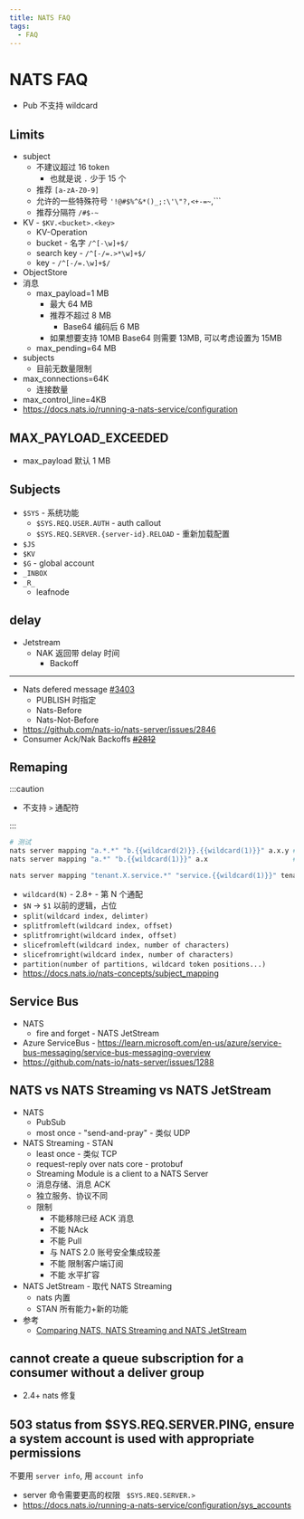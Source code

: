 ```yaml
---
title: NATS FAQ
tags:
  - FAQ
---
```


# NATS FAQ

- Pub 不支持 wildcard

## Limits

- subject
  - 不建议超过 16 token
    - 也就是说 `.` 少于 15 个
  - 推荐 `[a-zA-Z0-9]`
  - 允许的一些特殊符号 `'!@#$%^&*()_;:\'\"?,<+-=~`,```
  - 推荐分隔符 `/#$-~`
- KV - `$KV.<bucket>.<key>`
  - KV-Operation
  - bucket - 名字 `/^[-\w]+$/`
  - search key - `/^[-/=.>*\w]+$/`
  - key - `/^[-/=.\w]+$/`
- ObjectStore
- 消息
  - max_payload=1 MB
    - 最大 64 MB
    - 推荐不超过 8 MB
      - Base64 编码后 6 MB
    - 如果想要支持 10MB Base64 则需要 13MB, 可以考虑设置为 15MB
  - max_pending=64 MB
- subjects
  - 目前无数量限制
- max_connections=64K
  - 连接数量
- max_control_line=4KB
- https://docs.nats.io/running-a-nats-service/configuration

## MAX_PAYLOAD_EXCEEDED

- max_payload 默认 1 MB

## Subjects

- `$SYS` - 系统功能
  - `$SYS.REQ.USER.AUTH` - auth callout
  - `$SYS.REQ.SERVER.{server-id}.RELOAD` - 重新加载配置
- `$JS`
- `$KV`
- `$G` - global account
- `_INBOX`
- `_R_`
  - leafnode

## delay

- Jetstream
  - NAK 返回带 delay 时间
    - Backoff

---

- Nats defered message [#3403](https://github.com/nats-io/nats-server/issues/3403)
  - PUBLISH 时指定
  - Nats-Before
  - Nats-Not-Before
- https://github.com/nats-io/nats-server/issues/2846
- Consumer Ack/Nak Backoffs ~~[#2812](https://github.com/nats-io/nats-server/pull/2812)~~

## Remaping

:::caution

- 不支持 `>` 通配符

:::

```bash
# 测试
nats server mapping "a.*.*" "b.{{wildcard(2)}}.{{wildcard(1)}}" a.x.y # b.y.x
nats server mapping "a.*" "b.{{wildcard(1)}}" a.x                     # b.x

nats server mapping "tenant.X.service.*" "service.{{wildcard(1)}}" tenant.X.service.a # service.a
```

- `wildcard(N)` - 2.8+ - 第 N 个通配
- `$N` -> `$1` 以前的逻辑，占位
- `split(wildcard index, delimter)`
- `splitfromleft(wildcard index, offset)`
- `splitfromright(wildcard index, offset)`
- `slicefromleft(wildcard index, number of characters)`
- `slicefromright(wildcard index, number of characters)`
- `partition(number of partitions, wildcard token positions...)`
- https://docs.nats.io/nats-concepts/subject_mapping

## Service Bus

- NATS
  - fire and forget - NATS JetStream
- Azure ServiceBus - https://learn.microsoft.com/en-us/azure/service-bus-messaging/service-bus-messaging-overview
- https://github.com/nats-io/nats-server/issues/1288

## NATS vs NATS Streaming vs NATS JetStream

- NATS
  - PubSub
  - most once - "send-and-pray" - 类似 UDP
- NATS Streaming - STAN
  - least once - 类似 TCP
  - request-reply over nats core - protobuf
  - Streaming Module is a client to a NATS Server
  - 消息存储、消息 ACK
  - 独立服务、协议不同
  - 限制
    - 不能移除已经 ACK 消息
    - 不能 NAck
    - 不能 Pull
    - 与 NATS 2.0 账号安全集成较差
    - 不能 限制客户端订阅
    - 不能 水平扩容
- NATS JetStream - 取代 NATS Streaming
  - nats 内置
  - STAN 所有能力+新的功能
- 参考
  - [Comparing NATS, NATS Streaming and NATS JetStream](https://gcoolinfo.medium.com/ec2d9f426dc8)

## cannot create a queue subscription for a consumer without a deliver group

- 2.4+ nats 修复

## 503 status from $SYS.REQ.SERVER.PING, ensure a system account is used with appropriate permissions

不要用 `server info`, 用 `account info`

- server 命令需要更高的权限 ` $SYS.REQ.SERVER.>`
- https://docs.nats.io/running-a-nats-service/configuration/sys_accounts
